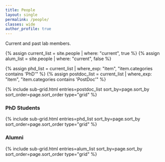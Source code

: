 ```yaml
---
title: People
layout: single
permalink: /people/
classes: wide
author_profile: true
---
```


Current and past lab members.

<!-- get lists of people -->
{% assign current_list = site.people | where: "current", true %}
{% assign alum_list = site.people | where: "current", false %}

{% assign phd_list = current_list | where_exp: "item", "item.categories contains 'PhD'" %}
{% assign postdoc_list = current_list | where_exp: "item", "item.categories contains 'PostDoc'" %}

<!-- make grids of people in different categories -->

<!-- ### PostDocs -->

{% include sub-grid.html entries=postdoc_list sort_by=page.sort_by sort_order=page.sort_order type="grid" %}


### PhD Students
<!-- phd students -->
{% include sub-grid.html entries=phd_list sort_by=page.sort_by sort_order=page.sort_order type="grid" %}

### Alumni
<!-- alumni -->
{% include sub-grid.html entries=alum_list sort_by=page.sort_by sort_order=page.sort_order type="grid" %}

